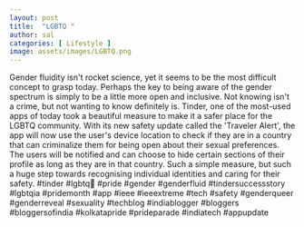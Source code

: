 ```yaml
---
layout: post
title:  "LGBTQ "
author: sal
categories: [ Lifestyle ]
image: assets/images/LGBTQ.png
---
```

Gender fluidity isn't rocket science, yet it seems to be the most difficult concept to grasp today. Perhaps the key to being aware of the gender spectrum is simply to be a little more open and inclusive. Not knowing isn't a crime, but not wanting to know definitely is.
Tinder, one of the most-used apps of today took a beautiful measure to make it a safer place for the LGBTQ community. With its new safety update called the 'Traveler Alert', the app will now use the user's device location to check if they are in a country that can criminalize them for being open about their sexual preferences. The users will be notified and can choose to hide certain sections of their profile as long as they are in that country.
Such a simple measure, but such a huge step towards recognising individual identities and caring for their safety.
#tinder #lgbtq🌈 #pride #gender #genderfluid #tindersuccessstory #lgbtqia #pridemonth #app #ieee #ieeextreme #tech #safety #genderqueer #genderreveal #sexuality #techblog #indiablogger #bloggers #bloggersofindia #kolkatapride #prideparade #indiatech #appupdate

